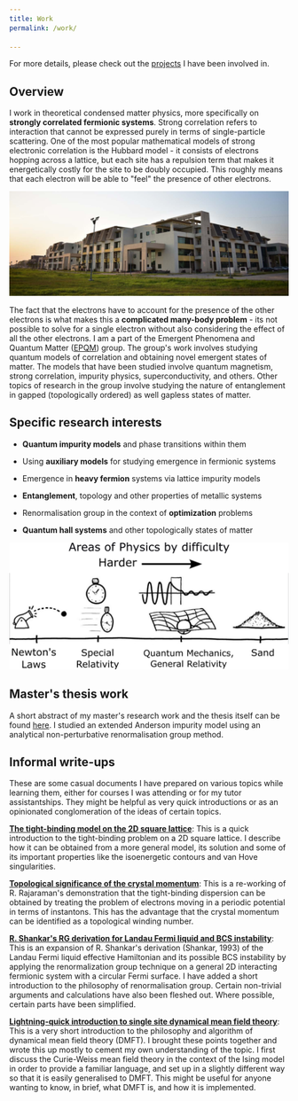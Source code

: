 ```yaml
---
title: Work
permalink: /work/

---
```


For more details, please check out the [projects](/research/) I have been involved in.

## Overview

I work in theoretical condensed matter physics, more specifically on **strongly correlated fermionic systems**. Strong correlation refers to interaction that cannot be expressed purely in terms of single-particle scattering. One of the most popular mathematical models of strong electronic correlation is the Hubbard model - it consists of electrons hopping across a lattice, but each site has a repulsion term that makes it energetically costly for the site to be doubly occupied. This roughly means that each electron will be able to "feel" the presence of other electrons.

![](/assets/images/work/iiserk.jpg)

The fact that the electrons have to account for the presence of the other electrons is what makes this a **complicated many-body problem** - its not possible to solve for a single electron without also considering the effect of all the other electrons.
I am a part of the Emergent Phenomena and Quantum Matter ([EPQM](https://www.iiserkol.ac.in/~slal/index.html)) group. The group's work involves studying quantum models of correlation and obtaining novel emergent states of matter. The models that have been studied involve quantum magnetism, strong correlation, impurity physics, superconductivity, and others. Other topics of research in the group involve studying the nature of entanglement in gapped (topologically ordered) as well gapless states of matter.

## Specific research interests

- **Quantum impurity models** and phase transitions within them

- Using **auxiliary models** for studying emergence in fermionic systems

- Emergence in **heavy fermion** systems via lattice impurity models

- **Entanglement**, topology and other properties of metallic systems

- Renormalisation group in the context of **optimization** problems

- **Quantum hall systems** and other topologically states of matter

![](/assets/images/work/xkcd-sand.png)

## Master's thesis work

A short abstract of my master's research work and the thesis itself can be found [here](/ms-thesis/). I studied an extended Anderson impurity model using an analytical non-perturbative renormalisation group method.

## Informal write-ups

These are some casual documents I have prepared on various topics while learning them, either for courses I was attending or for my tutor assistantships. They might be helpful as very quick introductions or as an opinionated conglomeration of the ideas of certain topics.

[**The tight-binding model on the 2D square lattice**](/phys_note_tbm/): This is a quick introduction to the tight-binding problem on a 2D square lattice. I describe how it can be obtained from a more general model, its solution and some of its important properties like the isoenergetic contours and van Hove singularities.

[**Topological significance of the crystal momentum**](/phys_note_bloch/): This is a re-working of R. Rajaraman's demonstration that the tight-binding dispersion can be obtained by treating the problem of electrons moving in a periodic potential in terms of instantons. This has the advantage that the crystal momentum can be identified as a topological winding number.

[**R. Shankar's RG derivation for Landau Fermi liquid and BCS instability**](/phys_note_RG/): This is an expansion of R. Shankar's derivation (Shankar, 1993) of the Landau Fermi liquid effective Hamiltonian and its possible BCS instability by applying the renormalization group technique on a general 2D interacting fermionic system with a circular Fermi surface. I have added a short introduction to the philosophy of renormalisation group. Certain non-trivial arguments and calculations have also been fleshed out. Where possible, certain parts have been simplified.

[**Lightning-quick introduction to single site dynamical mean field theory**](/phys_note_dmft/): This is a very short introduction to the philosophy and algorithm of dynamical mean field theory (DMFT). I brought these points together and wrote this up mostly to cement my own understanding of the topic. I first discuss the Curie-Weiss mean field theory in the context of the Ising model in order to provide a familiar language, and set up in a slightly different way so that it is easily generalised to DMFT. This might be useful for anyone wanting to know, in brief, what DMFT is, and how it is implemented.

